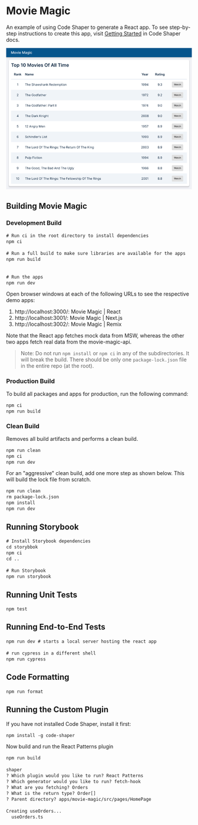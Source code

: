 # Movie Magic

An example of using Code Shaper to generate a React app. To see step-by-step
instructions to create this app, visit
[Getting Started](https://www.code-shaper.dev/docs/getting-started/overview) in
Code Shaper docs.

![Home Page](assets/home-page.png)

## Building Movie Magic

### Development Build

```shell
# Run ci in the root directory to install dependencies
npm ci

# Run a full build to make sure libraries are available for the apps
npm run build


# Run the apps
npm run dev
```

Open browser windows at each of the following URLs to see the respective demo
apps:

1. http://localhost:3000/: Movie Magic | React
2. http://localhost:3001/: Movie Magic | Next.js
3. http://localhost:3002/: Movie Magic | Remix

Note that the React app fetches mock data from MSW, whereas the other two apps
fetch real data from the movie-magic-api.

> Note: Do not run `npm install` or `npm ci` in any of the subdirectories. It
> will break the build. There should be only one `package-lock.json` file in the
> entire repo (at the root).

### Production Build

To build all packages and apps for production, run the following command:

```shell
npm ci
npm run build
```

### Clean Build

Removes all build artifacts and performs a clean build.

```shell
npm run clean
npm ci
npm run dev
```

For an "aggressive" clean build, add one more step as shown below. This will
build the lock file from scratch.

```shell
npm run clean
rm package-lock.json
npm install
npm run dev
```

## Running Storybook

```shell
# Install Storybook dependencies
cd storybbok
npm ci
cd ..

# Run Storybook
npm run storybook
```

## Running Unit Tests

```shell
npm test
```

## Running End-to-End Tests

```shell
npm run dev # starts a local server hosting the react app

# run cypress in a different shell
npm run cypress
```

## Code Formatting

```shell
npm run format
```

## Running the Custom Plugin

If you have not installed Code Shaper, install it first:

```shell
npm install -g code-shaper
```

Now build and run the React Patterns plugin

```shell
npm run build

shaper
? Which plugin would you like to run? React Patterns
? Which generator would you like to run? fetch-hook
? What are you fetching? Orders
? What is the return type? Order[]
? Parent directory? apps/movie-magic/src/pages/HomePage

Creating useOrders...
  useOrders.ts
```
